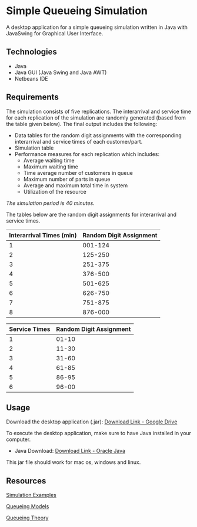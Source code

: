 # Simple Queueing Simulation
A desktop application for a simple queueing simulation written in Java with JavaSwing for Graphical User Interface.

## Technologies
- Java
- Java GUI (Java Swing and Java AWT)
- Netbeans IDE

## Requirements
The simulation consists of five replications. The interarrival and service time for each replication of the simulation are randomly generated (based from the table given below). The final output includes the following:
- Data tables for the random digit assignments with the corresponding interarrival and service times of each customer/part.
- Simulation table
- Performance measures for each replication which includes:
  - Average waiting time
  - Maximum waiting time
  - Time average number of customers in queue
  - Maximum number of parts in queue
  - Average and maximum total time in system
  - Utilization of the resource
  
_The simulation period is 40 minutes._

The tables below are the random digit assignments for interarrival and service times.

Interarrival Times (min) | Random Digit Assignment
------------------------ | -----------------------
1 | 001-124
2 | 125-250
3 | 251-375
4 | 376-500
5 | 501-625
6 | 626-750
7 | 751-875
8 | 876-000

Service Times | Random Digit Assignment
--------------| -----------------------
1 | 01-10
2 | 11-30
3 | 31-60
4 | 61-85
5 | 86-95
6 | 96-00

## Usage
Download the desktop application (.jar): [Download Link - Google Drive](http://bit.ly/2FSEMQ2)

To execute the desktop application, make sure to have Java installed in your computer.

- Java Download: [Download Link - Oracle Java](https://java.com/en/download/)

This jar file should work for mac os, windows and linux.


## Resources
[Simulation Examples](https://www.mi.fu-berlin.de/inf/groups/ag-tech/teaching/2012_SS/L_19540_Modeling_and_Performance_Analysis_with_Simulation/02.pdf)

[Queueing Models](https://www.mi.fu-berlin.de/inf/groups/ag-tech/intern/19540-V-Simulation/08_Queueing_Models.pdf)

[Queueing Theory](http://people.brunel.ac.uk/~mastjjb/jeb/or/queue.html)
